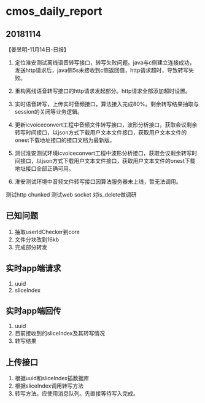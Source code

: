 # cmos_daily_report

## 20181114
【姜昱明-11月14日-日报】
1. 定位淮安测试离线语音转写接口，转写失败问题。java与c侧建立连接成功，发送http请求后，java侧5s未接收到c侧返回值，http请求超时，导致转写失败。
2. 重构离线语音转写接口的http请求发起部分。http请求全部添加超时设置。
3. 实时语音转写，上传实时音频接口，算法接入完成80%。剩余转写结果抽取与session的关闭等业务逻辑。

1. 更新icvoiceconvert工程中音频文件转写接口，波形分析接口，获取会议剩余转写时间接口，以json方式下载用户文本文件接口，获取用户文本文件的onest下载地址接口的接口文档为最新版。
2. 测试淮安测试环境icvoiceconvert工程中波形分析接口，获取会议剩余转写时间接口，以json方式下载用户文本文件接口，获取用户文本文件的onest下载地址接口全部正确可用。
3. 淮安测试环境中音频文件转写接口因算法服务器未上线，暂无法调用。

测试http chunked
测试web socket
对is_delete做调研

## 已知问题

1. 抽取userIdChecker到core
2. 文件分块改到16kb
3. 完成部分转发

## 实时app端请求

1. uuid
2. sliceIndex

## 实时app端回传

1. uuid
2. 目前接收到的sliceIndex及其转写情况
3. 转写结果

## 上传接口

1. 根据uuid和sliceIndex插数据库
2. 根据sliceIndex调用转写方法
3. 转写方法。应使用消息队列。先直接等待写入完成。

